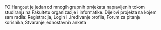 FOIHangout je jedan od mnogih grupnih projekata napravljenih tokom studiranja na Fakultetu organizacije i informatike.
Dijelovi projekta na kojem sam radila: 	Registracija, Login i Uređivanje profila, Forum za pitanja korisnika, Stvaranje jednostavnih anketa
